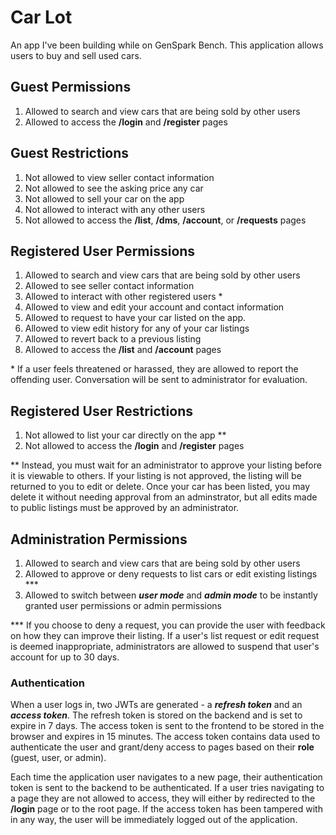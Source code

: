 # Car Lot

An app I've been building while on GenSpark Bench. This application allows users to buy and sell used cars.

## Guest Permissions

1. Allowed to search and view cars that are being sold by other users
2. Allowed to access the **/login** and **/register** pages

## Guest Restrictions

1. Not allowed to view seller contact information
2. Not allowed to see the asking price any car
3. Not allowed to sell your car on the app
4. Not allowed to interact with any other users
5. Not allowed to access the **/list**, **/dms**, **/account**, or **/requests** pages

## Registered User Permissions

1. Allowed to search and view cars that are being sold by other users
2. Allowed to see seller contact information
3. Allowed to interact with other registered users \*
4. Allowed to view and edit your account and contact information
5. Allowed to request to have your car listed on the app.
6. Allowed to view edit history for any of your car listings
7. Allowed to revert back to a previous listing
8. Allowed to access the **/list** and **/account** pages

\* If a user feels threatened or harassed, they are allowed to report the offending user. Conversation will be sent to administrator for evaluation.

## Registered User Restrictions

1. Not allowed to list your car directly on the app \*\*
2. Not allowed to access the **/login** and **/register** pages

\*\* Instead, you must wait for an administrator to approve your listing before it is viewable to others. If your listing is not approved, the listing will be returned to you to edit or delete. Once your car has been listed, you may delete it without needing approval from an adminstrator, but all edits made to public listings must be approved by an administrator.

## Administration Permissions

1. Allowed to search and view cars that are being sold by other users
2. Allowed to approve or deny requests to list cars or edit existing listings \*\*\*
3. Allowed to switch between **_user mode_** and **_admin mode_** to be instantly granted user permissions or admin permissions

\*\*\* If you choose to deny a request, you can provide the user with feedback on how they can improve their listing. If a user's list request or edit request is deemed inappropriate, administrators are allowed to suspend that user's account for up to 30 days.

### Authentication

When a user logs in, two JWTs are generated - a **_refresh token_** and an **_access token_**. The refresh token is stored on the backend and is set to expire in 7 days. The access token is sent to the frontend to be stored in the browser and expires in 15 minutes. The access token contains data used to authenticate the user and grant/deny access to pages based on their **role** (guest, user, or admin).

Each time the application user navigates to a new page, their authentication token is sent to the backend to be authenticated. If a user tries navigating to a page they are not allowed to access, they will either by redirected to the **/login** page or to the root page. If the access token has been tampered with in any way, the user will be immediately logged out of the application.
